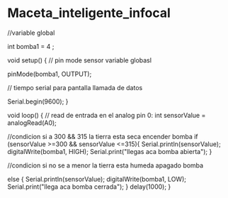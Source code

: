 # Maceta_inteligente_infocal



//variable global

int bomba1 = 4 ;

void setup() {
// pin mode sensor  variable globasl 

pinMode(bomba1, OUTPUT);

// tiempo serial para pantalla llamada de datos

Serial.begin(9600);
}


void loop() {
// read de  entrada en el analog pin 0:
int sensorValue = analogRead(A0); 

//condicion si a 300 && 315 la tierra esta seca encender bomba
if (sensorValue >=300 && sensorValue <=315){
Serial.println(sensorValue);
    digitalWrite(bomba1, HIGH);
    Serial.print("llegas aca  bomba abierta");
  }
  
//condicion si no se a menor la tierra esta humeda apagado bomba
  
  else {
Serial.println(sensorValue);
    digitalWrite(bomba1, LOW);
    Serial.print("llega aca bomba cerrada");
  }
delay(1000);
}
